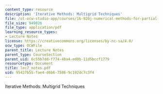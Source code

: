 ```yaml
---
content_type: resource
description: 'Iterative Methods: Multigrid Techniques'
file: /ol-ocw-studio-app/courses/16-920j-numerical-methods-for-partial-differential-equations-sma-5212-spring-2003/95427b55fae4d6b675869c192dc7c3f4_lec7_notes.pdf
file_size: 949026
file_type: application/pdf
learning_resource_types:
- Lecture Notes
license: https://creativecommons.org/licenses/by-nc-sa/4.0/
ocw_type: OCWFile
parent_title: Lecture Notes
parent_type: CourseSection
parent_uid: 6c55b7dd-f774-4ba4-ed0b-11d5bccf1779
resourcetype: Document
title: lec7_notes.pdf
uid: 95427b55-fae4-d6b6-7586-9c192dc7c3f4
---
```

Iterative Methods: Multigrid Techniques